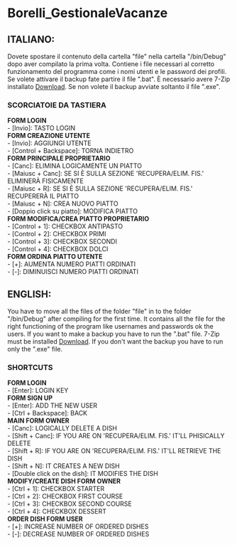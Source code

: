 # Borelli_GestionaleVacanze
## ITALIANO:
Dovete spostare il contenuto della cartella "file" nella cartella "/bin/Debug" dopo aver compilato la prima volta. Contiene i file necessari al corretto funzionamento del programma come i nomi utenti e le password dei profili.
Se volete attivare il backup fate partire il file ".bat". È necessario avere 7-Zip installato [Download](https://www.7-zip.org/'Download '7-Zip'). Se non volete il backup avviate soltanto il file ".exe".

### SCORCIATOIE DA TASTIERA

**FORM LOGIN**\
	- [Invio]: TASTO LOGIN\
**FORM CREAZIONE UTENTE**\
	- [Invio]: AGGIUNGI UTENTE\
	- [Control + Backspace]: TORNA INDIETRO\
**FORM PRINCIPALE PROPRIETARIO**\
	- [Canc]: ELIMINA LOGICAMENTE UN PIATTO\
	- [Maiusc + Canc]: SE SI È SULLA SEZIONE 'RECUPERA/ELIM. FIS.' ELIMINERÀ FISICAMENTE\
	- [Maiusc + R]: SE SI È SULLA SEZIONE 'RECUPERA/ELIM. FIS.' RECUPERERÀ IL PIATTO\
	- [Maiusc + N]: CREA NUOVO PIATTO\
	- [Doppio click su piatto]: MODIFICA PIATTO\
**FORM MODIFICA/CREA PIATTO PROPRIETARIO**\
	- [Control + 1]: CHECKBOX ANTIPASTO\
	- [Control + 2]: CHECKBOX PRIMI\
	- [Control + 3]: CHECKBOX SECONDI\
	- [Control + 4]: CHECKBOX DOLCI\
**FORM ORDINA PIATTO UTENTE**\
	- [+]: AUMENTA NUMERO PIATTI ORDINATI\
	- [-]: DIMINUISCI NUMERO PIATTI ORDINATI

## ENGLISH:
You have to move all the files of the folder "file" in to the folder "/bin/Debug" after compiling for the first time. It contains all the file for the right functioning of the program like usernames and passwords ok the users. 
If you want to make a backup you have to run the ".bat" file. 7-Zip must be installed [Download](https://www.7-zip.org/'Download '7-Zip'). If you don't want the backup you have to run only the ".exe" file.

### SHORTCUTS

**FORM LOGIN**\
	- [Enter]: LOGIN KEY\
**FORM SIGN UP**\
	- [Enter]: ADD THE NEW USER\
	- [Ctrl + Backspace]: BACK\
**MAIN FORM OWNER**\
	- [Canc]: LOGICALLY DELETE A DISH\
	- [Shift + Canc]: IF YOU ARE ON 'RECUPERA/ELIM. FIS.' IT'LL PHISICALLY DELETE\
	- [Shift + R]: IF YOU ARE ON 'RECUPERA/ELIM. FIS.' IT'LL RETRIEVE THE DISH\
	- [Shift + N]: IT CREATES A NEW DISH\
	- [Double click on the dish]: IT MODIFIES THE DISH\
**MODIFY/CREATE DISH FORM OWNER**\
	- [Ctrl + 1]: CHECKBOX STARTER\
	- [Ctrl + 2]: CHECKBOX FIRST COURSE\
	- [Ctrl + 3]: CHECKBOX SECOND COURSE\
	- [Ctrl + 4]: CHECKBOX DESSERT\
**ORDER DISH FORM USER**\
	- [+]: INCREASE NUMBER OF ORDERED DISHES\
	- [-]: DECREASE NUMBER OF ORDERED DISHES
